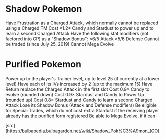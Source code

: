 # Shadow Pokemon
Have Frustration as a Charged Attack, which normally cannot be replaced using a Charged TM
Cost ×1.2* Candy and Stardust to power up and to learn a second Charged Attack
Have the following stat modifiers (not factored into CP) as a "Shadow Bonus":
×6/5 Attack
×5/6 Defense
Cannot be traded (since July 25, 2019)
Cannot Mega Evolve

# Purified Pokemon
Power up to the player's Trainer level, up to level 25 (if currently at a lower level)
Have each of its IVs increased by 2 (up to the maximum 15)
Have Return replace the Charged Attack in the first slot
Cost 0.9× Candy to evolve (rounded down)
Cost 0.9× Stardust and Candy to Power Up (rounded up)
Cost 0.8× Stardust and Candy to learn a second Charged Attack
Lose its Shadow Bonus (Attack and Defense modifiers)
Be eligible for Special Trades, which do not cost extra Stardust if the receiving player already has the purified form registered
Be able to Mega Evolve, if it can

[src](https://bulbapedia.bulbagarden.net/wiki/Shadow_Pok%C3%A9mon_(GO)